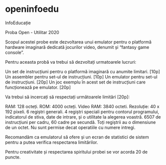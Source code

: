 # openinfoedu

InfoEducație

Proba Open - Utilitar 2020



Scopul acestei probe este dezvoltarea unui emulator pentru o platformă hardware imaginară dedicată jocurilor video, denumit și “fantasy game console”.


Pentru aceasta probă va trebui să dezvoltați urmatoarele lucruri:

Un set de instrucțiuni pentru o platformă imaginară cu anumite limitari. [10p]
Un assembler pentru set-ul de instrucțiuni. [10p]
Un emulator pentru set-ul de instrucțiuni. [20p]
Un joc exemplu în acest set de instrucțiuni care funcționează pe emulator. [20p]

Va trebui să incercați să respectați următoarele limitări [20p]:

RAM: 128 octeți.
ROM: 4000 octeți.
Video RAM: 3840 octeti.
Rezoluție: 40 x 192 pixeli.
6 regiștri generali.
4 regiștri speciali pentru contorul programului, indicatorul de stiva, date de intrare, și o utilitate la alegerea voastră.
6507 de instrucțiuni per cadru, 60 cadre pe secundă.
Toți regiștrii au o dimensiune de un octet.
Nu sunt permise decat operatiile cu numere intregi.

Recomandăm ca emulatorul să ofere și un ecran de statistici de sistem pentru a putea verifica respectarea limitărilor.


Pentru creativitate și respectarea spiritului probei se vor acorda 20 de puncte.
